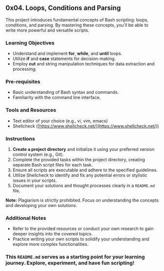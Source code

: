 ## 0x04. Loops, Conditions and Parsing

This project introduces fundamental concepts of Bash scripting: loops, conditions, and parsing. By mastering these concepts, you'll be able to write more powerful and versatile scripts.

### Learning Objectives

* Understand and implement **for**, **while**, and **until** loops.
* Utilize **if** and **case** statements for decision-making.
* Employ **cut** and string manipulation techniques for data extraction and processing.

### Pre-requisites

* Basic understanding of Bash syntax and commands.
* Familiarity with the command line interface.

### Tools and Resources

* Text editor of your choice (e.g., vi, vim, emacs)
* Shellcheck ([https://www.shellcheck.net/](https://www.shellcheck.net/))

### Instructions

1. **Create a project directory** and initialize it using your preferred version control system (e.g., Git).
2. Complete the provided tasks within the project directory, creating separate Bash script files for each task.
3. Ensure all scripts are executable and adhere to the specified guidelines.
4. Utilize Shellcheck to identify and fix any potential errors or stylistic issues in your scripts.
5. Document your solutions and thought processes clearly in a `README.md` file.

**Note:** Plagiarism is strictly prohibited. Focus on understanding the concepts and developing your own solutions.

### Additional Notes

* Refer to the provided resources or conduct your own research to gain deeper insights into the covered topics.
* Practice writing your own scripts to solidify your understanding and explore more complex functionalities.

### This `README.md` serves as a starting point for your learning journey. Explore, experiment, and have fun scripting!
